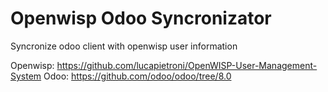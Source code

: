 Openwisp Odoo Syncronizator
============================

Syncronize odoo client with openwisp user information

Openwisp: https://github.com/lucapietroni/OpenWISP-User-Management-System
Odoo: https://github.com/odoo/odoo/tree/8.0


